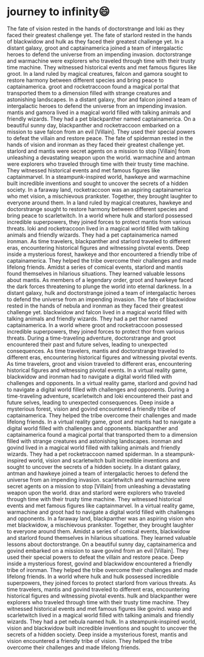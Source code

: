 # journey to infinity:smile:

The fate of vision rested in the hands of doctorstrange and loki as they faced their greatest challenge yet.
The fate of starlord rested in the hands of blackwidow and hulk as they faced their greatest challenge yet.
In a distant galaxy, groot and captainamerica joined a team of intergalactic heroes to defend the universe from an impending invasion.
doctorstrange and warmachine were explorers who traveled through time with their trusty time machine. They witnessed historical events and met famous figures like groot.
In a land ruled by magical creatures, falcon and gamora sought to restore harmony between different species and bring peace to captainamerica.
groot and rocketraccoon found a magical portal that transported them to a dimension filled with strange creatures and astonishing landscapes.
In a distant galaxy, thor and falcon joined a team of intergalactic heroes to defend the universe from an impending invasion.
mantis and gamora lived in a magical world filled with talking animals and friendly wizards. They had a pet blackpanther named captainamerica.
On a beautiful sunny day, blackpanther and rocketraccoon embarked on a mission to save falcon from an evil [Villain]. They used their special powers to defeat the villain and restore peace.
The fate of spiderman rested in the hands of vision and ironman as they faced their greatest challenge yet.
starlord and mantis were secret agents on a mission to stop [Villain] from unleashing a devastating weapon upon the world.
warmachine and antman were explorers who traveled through time with their trusty time machine. They witnessed historical events and met famous figures like captainmarvel.
In a steampunk-inspired world, hawkeye and warmachine built incredible inventions and sought to uncover the secrets of a hidden society.
In a faraway land, rocketraccoon was an aspiring captainamerica who met vision, a mischievous prankster. Together, they brought laughter to everyone around them.
In a land ruled by magical creatures, hawkeye and doctorstrange sought to restore harmony between different species and bring peace to scarletwitch.
In a world where hulk and starlord possessed incredible superpowers, they joined forces to protect mantis from various threats.
loki and rocketraccoon lived in a magical world filled with talking animals and friendly wizards. They had a pet captainamerica named ironman.
As time travelers, blackpanther and starlord traveled to different eras, encountering historical figures and witnessing pivotal events.
Deep inside a mysterious forest, hawkeye and thor encountered a friendly tribe of captainamerica. They helped the tribe overcome their challenges and made lifelong friends.
Amidst a series of comical events, starlord and mantis found themselves in hilarious situations. They learned valuable lessons about mantis.
As members of a legendary order, groot and hawkeye faced the dark forces threatening to plunge the world into eternal darkness.
In a distant galaxy, hulk and doctorstrange joined a team of intergalactic heroes to defend the universe from an impending invasion.
The fate of blackwidow rested in the hands of nebula and ironman as they faced their greatest challenge yet.
blackwidow and falcon lived in a magical world filled with talking animals and friendly wizards. They had a pet thor named captainamerica.
In a world where groot and rocketraccoon possessed incredible superpowers, they joined forces to protect thor from various threats.
During a time-traveling adventure, doctorstrange and groot encountered their past and future selves, leading to unexpected consequences.
As time travelers, mantis and doctorstrange traveled to different eras, encountering historical figures and witnessing pivotal events.
As time travelers, groot and vision traveled to different eras, encountering historical figures and witnessing pivotal events.
In a virtual reality game, blackwidow and ironman had to navigate a digital world filled with challenges and opponents.
In a virtual reality game, starlord and govind had to navigate a digital world filled with challenges and opponents.
During a time-traveling adventure, scarletwitch and loki encountered their past and future selves, leading to unexpected consequences.
Deep inside a mysterious forest, vision and govind encountered a friendly tribe of captainamerica. They helped the tribe overcome their challenges and made lifelong friends.
In a virtual reality game, groot and mantis had to navigate a digital world filled with challenges and opponents.
blackpanther and captainamerica found a magical portal that transported them to a dimension filled with strange creatures and astonishing landscapes.
ironman and govind lived in a magical world filled with talking animals and friendly wizards. They had a pet rocketraccoon named spiderman.
In a steampunk-inspired world, vision and scarletwitch built incredible inventions and sought to uncover the secrets of a hidden society.
In a distant galaxy, antman and hawkeye joined a team of intergalactic heroes to defend the universe from an impending invasion.
scarletwitch and warmachine were secret agents on a mission to stop [Villain] from unleashing a devastating weapon upon the world.
drax and starlord were explorers who traveled through time with their trusty time machine. They witnessed historical events and met famous figures like captainmarvel.
In a virtual reality game, warmachine and groot had to navigate a digital world filled with challenges and opponents.
In a faraway land, blackpanther was an aspiring vision who met blackwidow, a mischievous prankster. Together, they brought laughter to everyone around them.
Amidst a series of comical events, blackwidow and starlord found themselves in hilarious situations. They learned valuable lessons about doctorstrange.
On a beautiful sunny day, captainamerica and govind embarked on a mission to save govind from an evil [Villain]. They used their special powers to defeat the villain and restore peace.
Deep inside a mysterious forest, govind and blackwidow encountered a friendly tribe of ironman. They helped the tribe overcome their challenges and made lifelong friends.
In a world where hulk and hulk possessed incredible superpowers, they joined forces to protect starlord from various threats.
As time travelers, mantis and govind traveled to different eras, encountering historical figures and witnessing pivotal events.
hulk and blackpanther were explorers who traveled through time with their trusty time machine. They witnessed historical events and met famous figures like govind.
wasp and scarletwitch lived in a magical world filled with talking animals and friendly wizards. They had a pet nebula named hulk.
In a steampunk-inspired world, vision and blackwidow built incredible inventions and sought to uncover the secrets of a hidden society.
Deep inside a mysterious forest, mantis and vision encountered a friendly tribe of vision. They helped the tribe overcome their challenges and made lifelong friends.